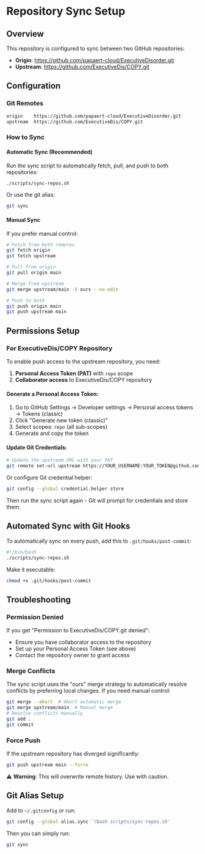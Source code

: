 # Repository Sync Setup

## Overview
This repository is configured to sync between two GitHub repositories:
- **Origin**: https://github.com/papaert-cloud/ExecutiveDisorder.git
- **Upstream**: https://github.com/ExecutiveDis/COPY.git

## Configuration

### Git Remotes
```bash
origin    https://github.com/papaert-cloud/ExecutiveDisorder.git
upstream  https://github.com/ExecutiveDis/COPY.git
```

### How to Sync

#### Automatic Sync (Recommended)
Run the sync script to automatically fetch, pull, and push to both repositories:
```bash
./scripts/sync-repos.sh
```

Or use the git alias:
```bash
git sync
```

#### Manual Sync
If you prefer manual control:
```bash
# Fetch from both remotes
git fetch origin
git fetch upstream

# Pull from origin
git pull origin main

# Merge from upstream
git merge upstream/main -X ours --no-edit

# Push to both
git push origin main
git push upstream main
```

## Permissions Setup

### For ExecutiveDis/COPY Repository
To enable push access to the upstream repository, you need:

1. **Personal Access Token (PAT)** with `repo` scope
2. **Collaborator access** to ExecutiveDis/COPY repository

#### Generate a Personal Access Token:
1. Go to GitHub Settings → Developer settings → Personal access tokens → Tokens (classic)
2. Click "Generate new token (classic)"
3. Select scopes: `repo` (all sub-scopes)
4. Generate and copy the token

#### Update Git Credentials:
```bash
# Update the upstream URL with your PAT
git remote set-url upstream https://YOUR_USERNAME:YOUR_TOKEN@github.com/ExecutiveDis/COPY.git
```

Or configure Git credential helper:
```bash
git config --global credential.helper store
```

Then run the sync script again - Git will prompt for credentials and store them.

## Automated Sync with Git Hooks

To automatically sync on every push, add this to `.git/hooks/post-commit`:
```bash
#!/bin/bash
./scripts/sync-repos.sh
```

Make it executable:
```bash
chmod +x .git/hooks/post-commit
```

## Troubleshooting

### Permission Denied
If you get "Permission to ExecutiveDis/COPY.git denied":
- Ensure you have collaborator access to the repository
- Set up your Personal Access Token (see above)
- Contact the repository owner to grant access

### Merge Conflicts
The sync script uses the "ours" merge strategy to automatically resolve conflicts by preferring local changes. If you need manual control:
```bash
git merge --abort  # Abort automatic merge
git merge upstream/main  # Manual merge
# Resolve conflicts manually
git add .
git commit
```

### Force Push
If the upstream repository has diverged significantly:
```bash
git push upstream main --force
```
⚠️ **Warning**: This will overwrite remote history. Use with caution.

## Git Alias Setup

Add to `~/.gitconfig` or run:
```bash
git config --global alias.sync '!bash scripts/sync-repos.sh'
```

Then you can simply run:
```bash
git sync
```
